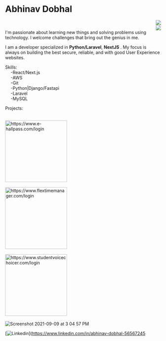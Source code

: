 <h1>Abhinav Dobhal</h1>
<img align="right" src="https://github-readme-stats.vercel.app/api?username=abhinavdobhal&theme=react&show_icons=true&count_private=true" />
<br/>
<img align="right" src="https://github-readme-stats.vercel.app/api/top-langs/?username=abhinavdobhal&layout=compact" />


<p>
  I'm passionate about learning new things and solving problems using technology. I welcome challenges that bring out the genius in me.</p>
  <p>I am a  developer specialized in <b>Python/Laravel</b>, <b>NextJS</b> . My focus is always on building the best secure, 
reliable, and with good User Experience websites.</p>

Skills:<br>
&emsp;    -React/Next.js<br>
&emsp;    -AWS<br>
&emsp;    -Git<br>
&emsp;    -Python|Django/Fastapi <br>
&emsp;    -Laravel<br>
&emsp;    -MySQL<br>


Projects:<br><br>

<img width="200" alt="https://www.e-hallpass.com/login" src="https://www.e-hallpass.com/images/logo.png?raw=true"><br><br>
<img width="200" alt="https://www.flextimemanager.com/login" src="https://www.flextimemanager.com/assets/images/logo.png"><br><br>
<img width="200" alt="https://www.studentvoicechoicer.com/login" src="https://www.studentvoicechoicer.com/media/img/Voice-Choicer.png"><br><br>
![Screenshot 2021-09-09 at 3 04 57 PM](https://user-images.githubusercontent.com/35193029/132662123-a3a7fb0d-fefe-4ad2-a220-4bf35cce24f8.png)

[![Linkedin](https://img.shields.io/badge/-LinkedIn-blue?style=flat&logo=Linkedin&logoColor=white)](https://www.linkedin.com/in/abhinav-dobhal-56567245<br/><br/>



<!--
**AbhinavDobhal/abhinavdobhal** is a ✨ _special_ ✨ repository because its `README.md` (this file) appears on your GitHub profile.
-->
